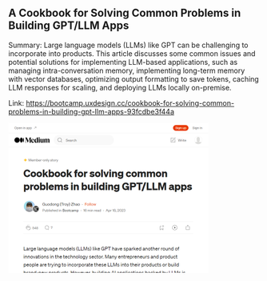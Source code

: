 ## A Cookbook for Solving Common Problems in Building GPT/LLM Apps
Summary: Large language models (LLMs) like GPT can be challenging to incorporate into products. This article discusses some common issues and potential solutions for implementing LLM-based applications, such as managing intra-conversation memory, implementing long-term memory with vector databases, optimizing output formatting to save tokens, caching LLM responses for scaling, and deploying LLMs locally on-premise.

Link: https://bootcamp.uxdesign.cc/cookbook-for-solving-common-problems-in-building-gpt-llm-apps-93fcdbe3f44a

<img src="/img/dbc807e5-9a3f-4246-8115-be8776e16f43.png" width="400" />
<br/><br/>

